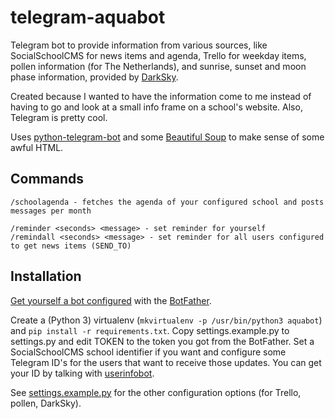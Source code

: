 # telegram-aquabot

Telegram bot to provide information from various sources, like SocialSchoolCMS for news items and agenda, Trello for weekday items, pollen information (for The Netherlands), and sunrise, sunset and moon phase information, provided by [DarkSky](https://darksky.net/dev).

Created because I wanted to have the information come to me instead of having to go and look at a small info frame on a school's website. Also, Telegram is pretty cool.

Uses [python-telegram-bot](https://github.com/python-telegram-bot/python-telegram-bot) and some [Beautiful Soup](https://www.crummy.com/software/BeautifulSoup/) to make sense of some awful HTML.


## Commands

```
/schoolagenda - fetches the agenda of your configured school and posts messages per month

/reminder <seconds> <message> - set reminder for yourself
/remindall <seconds> <message> - set reminder for all users configured to get news items (SEND_TO)
```


## Installation

[Get yourself a bot configured](https://github.com/python-telegram-bot/python-telegram-bot/wiki/Introduction-to-the-API) with the [BotFather](https://telegram.me/botfather).

Create a (Python 3) virtualenv (`mkvirtualenv -p /usr/bin/python3 aquabot`) and `pip install -r requirements.txt`. Copy settings.example.py to settings.py and edit TOKEN to the token you got from the BotFather. Set a SocialSchoolCMS school identifier if you want and configure some Telegram ID's for the users that want to receive those updates. You can get your ID by talking with [userinfobot](https://telegram.me/userinfobot).

See [settings.example.py](settings.example.py) for the other configuration options (for Trello, pollen, DarkSky).
